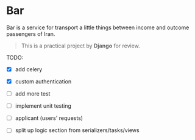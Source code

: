 # Bar 
Bar is a service for transport a little things between income and outcome passengers of Iran.


> This is a practical project by **Django** for review.


TODO:
- [x] add celery
- [x] custom authentication
- [ ] add more test
- [ ] implement unit testing
- [ ] applicant (users' requests)
- [ ] split up logic section from serializers/tasks/views

